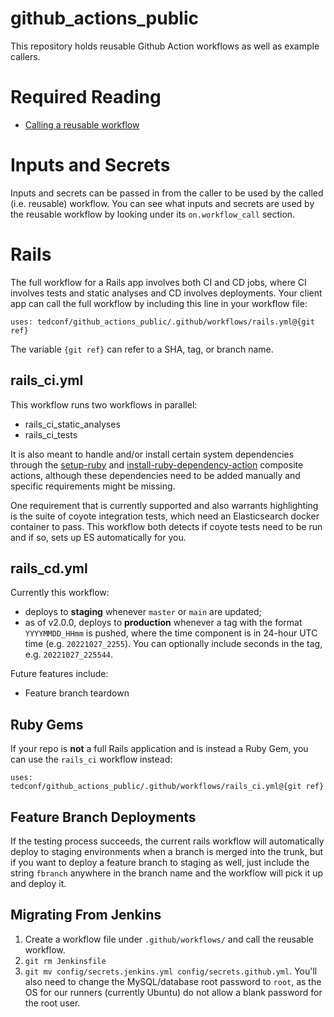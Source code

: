# github_actions_public

This repository holds reusable Github Action workflows as well as example
callers.

# Required Reading
- [Calling a reusable workflow](https://docs.github.com/en/actions/using-workflows/reusing-workflows#calling-a-reusable-workflow)

# Inputs and Secrets
Inputs and secrets can be passed in from the caller to be used by the called
(i.e. reusable) workflow. You can see what inputs and secrets are used by the
reusable workflow by looking under its `on.workflow_call` section.

# Rails
The full workflow for a Rails app involves both CI and CD jobs, where CI
involves tests and static analyses and CD involves deployments. Your client app
can call the full workflow by including this line in your workflow file:

```
uses: tedconf/github_actions_public/.github/workflows/rails.yml@{git ref}
```

The variable `{git ref}` can refer to a SHA, tag, or branch name.

## rails_ci.yml
This workflow runs two workflows in parallel:

- rails_ci_static_analyses
- rails_ci_tests

It is also meant to handle and/or install certain system dependencies through
the [setup-ruby](https://github.com/tedconf/setup-ruby) and
[install-ruby-dependency-action](https://github.com/tedconf/install-ruby-dependency-action)
composite actions, although these dependencies need to be added manually and
specific requirements might be missing.

One requirement that is currently supported and also warrants highlighting is
the suite of coyote integration tests, which need an Elasticsearch docker
container to pass. This workflow both detects if coyote tests need to be run
and if so, sets up ES automatically for you. 

## rails_cd.yml
Currently this workflow:
- deploys to **staging** whenever `master` or `main` are updated;
- as of v2.0.0, deploys to **production** whenever a tag with the format
  `YYYYMMDD_HHmm` is pushed, where the time component is in 24-hour UTC time
  (e.g.  `20221027_2255`). You can optionally include seconds in the tag, e.g.
  `20221027_225544`.

Future features include:
- Feature branch teardown

## Ruby Gems
If your repo is **not** a full Rails application and is instead a Ruby Gem, you
can use the `rails_ci` workflow instead:

```
uses: tedconf/github_actions_public/.github/workflows/rails_ci.yml@{git ref}
```

## Feature Branch Deployments
If the testing process succeeds, the current rails workflow will automatically
deploy to staging environments when a branch is merged into the trunk, but if
you want to deploy a feature branch to staging as well, just include the string
`fbranch` anywhere in the branch name and the workflow will pick it up and
deploy it.

## Migrating From Jenkins
1. Create a workflow file under `.github/workflows/` and call the reusable
   workflow.
1. `git rm Jenkinsfile`
1. `git mv config/secrets.jenkins.yml config/secrets.github.yml`. You'll also
   need to change the MySQL/database root password to `root`, as the OS for our
   runners (currently Ubuntu) do not allow a blank password for the root user.
